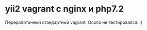 yii2 vagrant с nginx и php7.2
=====================

Переработанный стандартный vagrant. Особо не тестировался. :)
